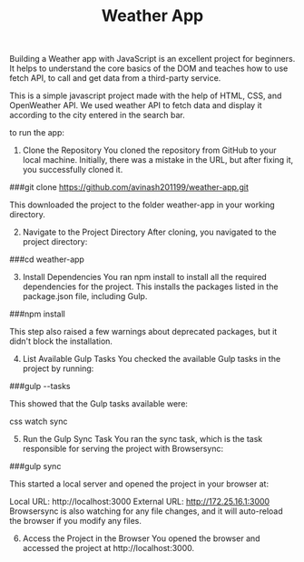 # <h1 align="center">Weather App</h1>

<br>

Building a Weather app with JavaScript is an excellent project for beginners. It helps to understand the core basics of the DOM and teaches how to use fetch API, to call and get data from a third-party service.<br>

This is a simple javascript project made with the help of HTML, CSS, and OpenWeather API. We used weather API to fetch data and display it according to the city entered in the search bar.


to run the app:

1. Clone the Repository
You cloned the repository from GitHub to your local machine. Initially, there was a mistake in the URL, but after fixing it, you successfully cloned it.


###git clone https://github.com/avinash201199/weather-app.git

This downloaded the project to the folder weather-app in your working directory.

2. Navigate to the Project Directory
After cloning, you navigated to the project directory:


###cd weather-app

3. Install Dependencies
You ran npm install to install all the required dependencies for the project. This installs the packages listed in the package.json file, including Gulp.

###npm install

This step also raised a few warnings about deprecated packages, but it didn't block the installation.

4. List Available Gulp Tasks
You checked the available Gulp tasks in the project by running:

###gulp --tasks

This showed that the Gulp tasks available were:

css
watch
sync


5. Run the Gulp Sync Task
You ran the sync task, which is the task responsible for serving the project with Browsersync:


###gulp sync

This started a local server and opened the project in your browser at:

Local URL: http://localhost:3000
External URL: http://172.25.16.1:3000
Browsersync is also watching for any file changes, and it will auto-reload the browser if you modify any files.

6. Access the Project in the Browser
You opened the browser and accessed the project at http://localhost:3000.

